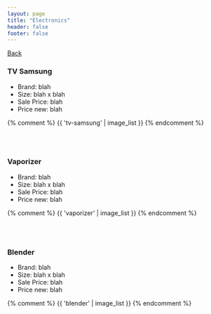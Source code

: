 ```yaml
---
layout: page
title: "Electronics"
header: false
footer: false
---
```


<a href="/sale-house-stuff">Back</a>

<h3>TV Samsung</h3>

* Brand: blah
* Size: blah x blah
* Sale Price: blah
* Price new: blah

{% comment %} 
{{ 'tv-samsung' | image_list }}
{% endcomment %}

<br/>
<br/>

<h3>Vaporizer</h3>

* Brand: blah
* Size: blah x blah
* Sale Price: blah
* Price new: blah

{% comment %} 
{{ 'vaporizer' | image_list }}
{% endcomment %}

<br/>
<br/>

<h3>Blender</h3>

* Brand: blah
* Size: blah x blah
* Sale Price: blah
* Price new: blah

{% comment %} 
{{ 'blender' | image_list }}
{% endcomment %}

<br/>
<br/>